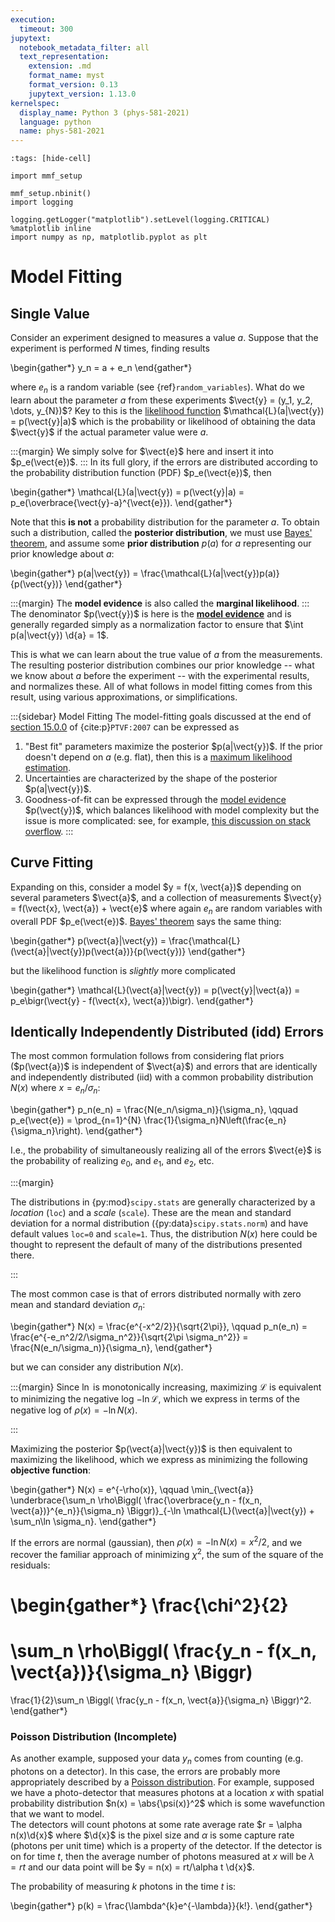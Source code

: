 ```yaml
---
execution:
  timeout: 300
jupytext:
  notebook_metadata_filter: all
  text_representation:
    extension: .md
    format_name: myst
    format_version: 0.13
    jupytext_version: 1.13.0
kernelspec:
  display_name: Python 3 (phys-581-2021)
  language: python
  name: phys-581-2021
---
```


```{code-cell} ipython3
:tags: [hide-cell]

import mmf_setup

mmf_setup.nbinit()
import logging

logging.getLogger("matplotlib").setLevel(logging.CRITICAL)
%matplotlib inline
import numpy as np, matplotlib.pyplot as plt
```

# Model Fitting

## Single Value

Consider an experiment designed to measures a value $a$.  Suppose that the experiment is
performed $N$ times, finding results

\begin{gather*}
  y_n = a + e_n
\end{gather*}

where $e_n$ is a random variable (see {ref}`random_variables`).  What do we learn about
the parameter $a$ from these experiments $\vect{y} = (y_1, y_2, \dots, y_{N})$?  Key
to this is the [likelihood function] $\mathcal{L}(a|\vect{y}) = p(\vect{y}|a)$ which is
the probability or likelihood of obtaining the data $\vect{y}$ if the actual parameter
value were $a$.

:::{margin}
We simply solve for $\vect{e}$ here and insert it into $p_e(\vect{e})$.
:::
In its full glory, if the errors are distributed according to the probability
distribution function (PDF) $p_e(\vect{e})$, then

\begin{gather*}
  \mathcal{L}(a|\vect{y}) = p(\vect{y}|a) = p_e(\overbrace{\vect{y}-a}^{\vect{e}}).
\end{gather*}

Note that this **is not** a probability distribution for the parameter $a$.  To obtain such
a distribution, called the **posterior distribution**, we must use [Bayes' theorem], and
assume some **prior distribution** $p(a)$ for $a$ representing our prior knowledge about
$a$:

\begin{gather*}
  p(a|\vect{y}) = \frac{\mathcal{L}(a|\vect{y})p(a)}{p(\vect{y})}
\end{gather*}

:::{margin}
The **model evidence** is also called the **marginal likelihood**.
:::
The denominator $p(\vect{y})$ is here is the **[model evidence]** and is generally
regarded simply as a normalization factor to ensure that $\int p(a|\vect{y}) \d{a} =
1$.  

This is what we can learn about the true value of $a$ from the measurements.  The
resulting posterior distribution combines our prior knowledge -- what we know about $a$ before the
experiment -- with the experimental results, and normalizes these.  All of what follows
in model fitting comes from this result, using various approximations, or simplifications.

:::{sidebar} Model Fitting
The model-fitting goals discussed at the end of [section
15.0.0](https://nr304ob.s3.amazonaws.com/FW4FNZ819A0CL5ON.pdf#page=2) of
{cite:p}`PTVF:2007` can be expressed as

1. "Best fit" parameters maximize the posterior $p(a|\vect{y})$.  If the
   prior doesn't depend on $a$ (e.g. flat), then this is a [maximum likelihood
   estimation].
2. Uncertainties are characterized by the shape of the posterior $p(a|\vect{y})$.
3. Goodness-of-fit can be expressed through the [model evidence] $p(\vect{y})$,
   which balances likelihood with model complexity but the
   issue is more complicated: see, for example, [this discussion on stack
   overflow](https://stats.stackexchange.com/a/70208).
:::

## Curve Fitting

Expanding on this, consider a model $y = f(x, \vect{a})$ depending on several parameters
$\vect{a}$, and a collection of measurements $\vect{y} = f(\vect{x}, \vect{a}) +
\vect{e}$ where again $e_{n}$ are random variables with overall PDF $p_e(\vect{e})$.
[Bayes' theorem] says the same thing:

\begin{gather*}
  p(\vect{a}|\vect{y}) = \frac{\mathcal{L}(\vect{a}|\vect{y})p(\vect{a})}{p(\vect{y})}
\end{gather*}

but the likelihood function is *slightly* more complicated

\begin{gather*}
  \mathcal{L}(\vect{a}|\vect{y}) = p(\vect{y}|\vect{a}) 
  = p_e\bigr(\vect{y} - f(\vect{x}, \vect{a})\bigr).
\end{gather*}

## Identically Independently Distributed (idd) Errors

The most common formulation follows from considering flat priors ($p(\vect{a})$ is
independent of $\vect{a}$) and errors that are identically and independently
distributed (iid) with a common probability distribution $N(x)$ where $x =
e_n/\sigma_n$:

\begin{gather*}
  p_n(e_n) = \frac{N(e_n/\sigma_n)}{\sigma_n}, \qquad
  p_e(\vect{e}) = \prod_{n=1}^{N} \frac{1}{\sigma_n}N\left(\frac{e_n}{\sigma_n}\right).
\end{gather*}

I.e., the probability of simultaneously realizing all of the errors $\vect{e}$ is the
probability of realizing $e_0$, and $e_1$, and $e_2$, etc.

:::{margin}

The distributions in {py:mod}`scipy.stats` are generally characterized by a
*location* (`loc`) and a *scale* (`scale`).  These are the mean and standard deviation
for a normal distribution ({py:data}`scipy.stats.norm`) and have default values `loc=0`
and `scale=1`.  Thus, the distribution $N(x)$ here could be thought to represent the
default of many of the distributions presented there.

:::

The most common case is that of errors distributed normally with zero mean and standard
deviation $\sigma_n$:

\begin{gather*}
  N(x) = \frac{e^{-x^2/2}}{\sqrt{2\pi}}, \qquad
  p_n(e_n) = \frac{e^{-e_n^2/2/\sigma_n^2}}{\sqrt{2\pi \sigma_n^2}} 
           = \frac{N(e_n/\sigma_n)}{\sigma_n},
\end{gather*}

but we can consider any distribution $N(x)$.

:::{margin}
Since $\ln$ is monotonically increasing, maximizing
$\mathcal{L}$  is equivalent to minimizing the negative
log $-\ln \mathcal{L}$, which we express in terms of the negative log of
$\rho(x) = -\ln N(x)$.

:::

Maximizing the posterior $p(\vect{a}|\vect{y})$ is then equivalent to maximizing the
likelihood, which we express as minimizing the following **objective function**:

\begin{gather*}
  N(x) = e^{-\rho(x)}, \qquad
  \min_{\vect{a}} \underbrace{\sum_n \rho\Biggl(
    \frac{\overbrace{y_n - f(x_n, \vect{a})}^{e_n}}{\sigma_n}
  \Biggr)}_{-\ln \mathcal{L}(\vect{a}|\vect{y}) + \sum_n\ln \sigma_n}.
\end{gather*}

If the errors are normal (gaussian), then $\rho(x) = -\ln N(x) = x^2/2$, and we recover
the familiar approach of minimizing $\chi^2$, the sum of the square of the residuals: 

\begin{gather*}
  \frac{\chi^2}{2}
  =
  \sum_n \rho\Biggl(
    \frac{y_n - f(x_n, \vect{a})}{\sigma_n}
  \Biggr)
  =
  \frac{1}{2}\sum_n \Biggl(
    \frac{y_n - f(x_n, \vect{a}}{\sigma_n}
  \Biggr)^2. 
\end{gather*}

### Poisson Distribution (Incomplete)

As another example, supposed your data $y_n$ comes from counting (e.g. photons on a
detector).  In this case, the errors are probably more appropriately described by a
[Poisson distribution].  For example, supposed we have a photo-detector that measures
photons at a location $x$ with spatial probability distribution $n(x) =
\abs{\psi(x)}^2$ which is some wavefunction that we want to model.  
The detectors will count photons at some rate average rate $r = \alpha n(x)\d{x}$ where
$\d{x}$ is the pixel size and $\alpha$ is some capture rate (photons per unit time)
which is a property of the detector.  If the detector is on for time $t$, then the
average number of photons measured at $x$ will be $\lambda = rt$ and our data point will
be $y = n(x) = rt/\alpha t \d{x}$.  

The probability of measuring $k$ photons in the time $t$ is:

\begin{gather*}
  p(k) = \frac{\lambda^{k}e^{-\lambda}}{k!}.
\end{gather*}


[sum or normally distributed random variables]: <https://en.wikipedia.org/wiki/Sum_of_normally_distributed_random_variables>
[covariance matrix]: <https://en.wikipedia.org/wiki/Covariance_matrix>
[uncertainties]: <https://pythonhosted.org/uncertainties/>
[`collections.namedtuple`]: <https://docs.python.org/3/library/collections.html#collections.namedtuple>
[confidence region]: <https://en.wikipedia.org/wiki/Confidence_region>
[nuisance parameter]: <https://en.wikipedia.org/wiki/Nuisance_parameter>
[least squares]: <https://en.wikipedia.org/wiki/Least_squares>
[algebra of random varables]: <https://en.wikipedia.org/wiki/Algebra_of_random_variables>
[principal componant analysis]: <https://en.wikipedia.org/wiki/Principal_component_analysis>
[reduced chi-square statistic]: <https://en.wikipedia.org/wiki/Reduced_chi-squared_statistic>
[multivariate normal distribution]: <https://en.wikipedia.org/wiki/Multivariate_normal_distribution>
[likelihood function]: <https://en.wikipedia.org/wiki/Likelihood_function>
[Bayesian inference]: <https://en.wikipedia.org/wiki/Bayesian_inference>
[Bayes' theorem]: <https://en.wikipedia.org/wiki/Bayes%27_theorem>
[model evidence]: <https://en.wikipedia.org/wiki/Marginal_likelihood>
[maximum likelihood estimation]: <https://en.wikipedia.org/wiki/Maximum_likelihood_estimation>
[Poisson distribution]: <https://en.wikipedia.org/wiki/Poisson_distribution>
